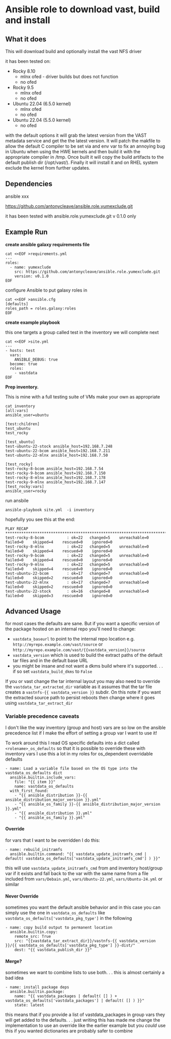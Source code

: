 # Ansible role to download vast, build and install

## What it does

This will download build and optionally install the vast NFS driver

it has been tested on:

- Rocky 8.10
  - mlnx ofed - driver builds but does not function
  - no ofed
- Rocky 9.5
  - mlnx ofed
  - no ofed
- Ubuntu 22.04 (6.5.0 kernel)
  - mlnx ofed
  - no ofed
- Ubuntu 22.04 (5.5.0 kernel)
  - no ofed

with the default options it will grab the latest version from the VAST metadata service and get the the latest version. It will patch the makfile to allow the default C compiler to be set via and env var to fix an annoying bug in Ubuntu when using the HWE kernels and then build it with the appropriate compiler in /tmp. Once built it will copy the build artifacts to the default publish dir (/opt/vast/). Finally it will install it and on RHEL system exclude the kernel from further updates.

## Dependencies

ansible xxx

https://github.com/antonycleave/ansible.role.yumexclude.git

it has been tested with ansible.role.yumexclude.git v 0.1.0 only

## Example Run

**create ansible galaxy requirements file**

```
cat <<EOF >requirements.yml
---
roles:
  - name: yumexclude
    src: https://github.com/antonycleave/ansible.role.yumexclude.git
    version: v0.1.0
EOF
```

configure Ansible to put galaxy roles in

```
cat <<EOF >ansible.cfg
[defaults]
roles_path = roles.galaxy:roles
EOF
```

**create example playbook**

this one targets a group called test in the inventory we will complete next

```
cat <<EOF >site.yml
---
- hosts: test
  vars:
    ANSIBLE_DEBUG: true
  become: true
  roles:
    - vastdata
EOF
```

**Prep inventory.**

This is mine with a full testing suite of VMs make your own as appropriate

```
cat inventory
[all:vars]
ansible_user=ubuntu

[test:children]
test_ubuntu
test_rocky

[test_ubuntu]
test-ubuntu-22-stock ansible_host=192.168.7.248
test-ubuntu-22-bcom ansible_host=192.168.7.211
test-ubuntu-22-mlnx ansible_host=192.168.7.50

[test_rocky]
test-rocky-8-bcom ansible_host=192.168.7.54
test-rocky-9-bcom ansible_host=192.168.7.150
test-rocky-8-mlnx ansible_host=192.168.7.178
test-rocky-9-mlnx ansible_host=192.168.7.147
[test_rocky:vars]
ansible_user=rocky
```

run ansbile

```
ansible-playbook site.yml  -i inventory
```

hopefully you see this at the end:

```
PLAY RECAP *******************************************************************************************************
test-rocky-8-bcom          : ok=22   changed=5    unreachable=0    failed=0    skipped=4    rescued=0    ignored=0
test-rocky-8-mlnx          : ok=22   changed=5    unreachable=0    failed=0    skipped=4    rescued=0    ignored=0
test-rocky-9-bcom          : ok=22   changed=5    unreachable=0    failed=0    skipped=4    rescued=0    ignored=0
test-rocky-9-mlnx          : ok=22   changed=5    unreachable=0    failed=0    skipped=4    rescued=0    ignored=0
test-ubuntu-22-bcom        : ok=17   changed=7    unreachable=0    failed=0    skipped=2    rescued=0    ignored=0
test-ubuntu-22-mlnx        : ok=17   changed=7    unreachable=0    failed=0    skipped=2    rescued=0    ignored=0
test-ubuntu-22-stock       : ok=16   changed=8    unreachable=0    failed=0    skipped=3    rescued=0    ignored=0
```

## Advanced Usage

for most cases the defaults are sane. But if you want a specific version of the package hosted on an internal repo you'll need to change:

- `vastdata_baseurl` to point to the internal repo location e.g. `http://myrepo.example.com/vast/source` or `http://myrepo.example.com/vast/{{vastdata_version}}/source`
- `vastdata_version` which is used to build  the extract paths of the default tar files and in the default base URL
- you might be insane and not want a dkms build where it's supported. . . if so set `vastdata_build_dkms` to `False`

If you or vast change the tar internal layout you may also need to override the `vastdata_tar_extracted_dir` variable as it assumes that the tar file creates a `vastnfs-{{ vastdata_version }}` subdir. On this note if you want the extracted source path to persist reboots then change where it goes using `vastdata_tar_extract_dir`

### Variable precedence caveats

I don't like the way inventory (group and host) vars are so low on the ansible precedence list if I make the effort of setting a  group var I want to use it!

To work around this I read OS specific defaults into a dict called `<rolename>_os_defaults` so that it is possible to override these with inventory vars I use this a lot in my roles for os_dependent overridable defaults

```
- name: Load a variable file based on the OS type into the vastdata_os_defaults dict
  ansible.builtin.include_vars:
    file: "{{ item }}"
    name: vastdata_os_defaults
  with_first_found:
    - "{{ ansible_distribution }}-{{ ansible_distribution_major_version }}.yml"
    - "{{ ansible_os_family }}-{{ ansible_distribution_major_version }}.yml"
    - "{{ ansible_distribution }}.yml"
    - "{{ ansible_os_family }}.yml"
```

#### Override

for vars that I want to be overridden I  do this:

```
- name: rebuild_initramfs
  ansible.builtin.command: "{{ vastdata_update_initramfs_cmd | default( vastdata_os_defaults['vastdata_update_initramfs_cmd'] ) }}"
```

this will use `vastdata_update_initramfs_cmd` from and inventory host/group var if it exists and fall back to the var with the same name from a file included from `vars/Debain.yml`, `vars/Ubuntu-22.yml`, `vars/Ubuntu-24.yml` or similar

#### Never Override

sometimes you want the default ansible behavior and in this case you can simply use the one in `vastdata_os_defaults`  like `vastdata_os_defaults['vastdata_pkg_type']` in the following

```
- name: copy build output to permanent location
  ansible.builtin.copy:
    remote_src: True
    src: "{{vastdata_tar_extract_dir}}/vastnfs-{{ vastdata_version }}/{{ vastdata_os_defaults['vastdata_pkg_type'] }}-dist/"
    dest: "{{ vastdata_publish_dir }}"
```

#### Merge?

sometimes we want to combine lists to use both. . . this is almost certainly a bad idea

```
- name: install package deps
  ansible.builtin.package:
    name: "{{ vastdata_packages | default( [] ) + vastdata_os_defaults['vastdata_packages'] | default( [] ) }}"
    state: latest
```

this means that if you provide a list of  vastdata_packages in group vars they will get added to the defaults. . . just writing this has made me change the implementation to  use an override like the earlier example but you *could* use this if you wanted dictionaries are probably safer to combine
